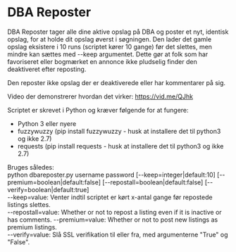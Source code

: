 # DBA Reposter

DBA Reposter tager alle dine aktive opslag på DBA og poster et nyt, identisk opslag, for at holde dit opslag øverst i søgningen. Den lader det gamle opslag eksistere i 10 runs (scriptet kører 10 gange) før det slettes, men mindre kan sættes med --keep argumentet. Dette gør at folk som har favoriseret eller bogmærket en annonce ikke pludselig finder den deaktiveret efter reposting.  
  
Den reposter ikke opslag der er deaktiverede eller har kommentarer på sig.  
  
Video der demonstrerer hvordan det virker: https://vid.me/QJhk  
  
Scriptet er skrevet i Python og kræver følgende for at fungere:  
* Python 3 eller nyere  
* fuzzywuzzy (pip install fuzzywuzzy - husk at installere det til python3 og ikke 2.7)  
* requests (pip install requests - husk at installere det til python3 og ikke 2.7)  
  
Bruges således:  
python dbareposter.py username password [--keep=integer|default:10] [--premium=boolean|default:false] [--repostall=boolean|default:false] [--verify=boolean|default:true]  
--keep=value: Venter indtil scriptet er kørt x-antal gange før repostede listings slettes.   
--repostall=value: Whether or not to repost a listing even if it is inactive or has comments.
--premium=value:  Whether or not to post new listings as premium listings.  
--verify=value: Slå SSL verifikation til eller fra, med argumenterne "True" og "False".  

